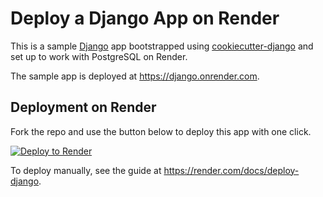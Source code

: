 # Deploy a Django App on Render

This is a sample [Django](https://www.djangoproject.com/) app bootstrapped using [cookiecutter-django](https://github.com/pydanny/cookiecutter-django) and set up to work with PostgreSQL on Render.

The sample app is deployed at https://django.onrender.com.

## Deployment on Render

Fork the repo and use the button below to deploy this app with one click.

[![Deploy to Render](https://render.com/images/deploy-to-render-button.svg)](https://render.com/deploy)

To deploy manually, see the guide at https://render.com/docs/deploy-django.
